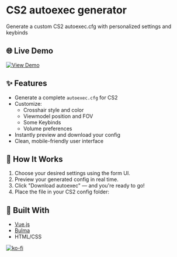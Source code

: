 # CS2 autoexec generator
Generate a custom CS2 autoexec.cfg with personalized settings and keybinds

## 🌐 Live Demo
[![View Demo](https://img.shields.io/badge/View-Demo-blue?style=for-the-badge)](https://mobbi.dev/cs2-autoexec-generator)

## ✨ Features

- Generate a complete `autoexec.cfg` for CS2
- Customize:
  - Crosshair style and color
  - Viewmodel position and FOV
  - Some Keybinds
  - Volume preferences
- Instantly preview and download your config
- Clean, mobile-friendly user interface

## 💾 How It Works

1. Choose your desired settings using the form UI.
2. Preview your generated config in real time.
3. Click "Download autoexec" — and you're ready to go!
4. Place the file in your CS2 config folder:

## 🧱 Built With

- [Vue.js](https://vuejs.org/)
- [Bulma](https://bulma.io/)
- HTML/CSS


[![ko-fi](https://ko-fi.com/img/githubbutton_sm.svg)](https://ko-fi.com/C0C51GLQOX)
